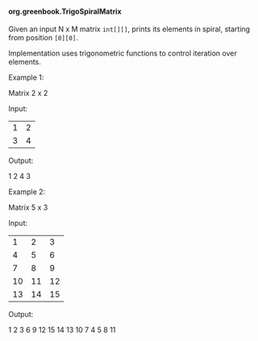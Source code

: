 #### org.greenbook.TrigoSpiralMatrix

Given an input N x M matrix `int[][]`, prints its elements in spiral, starting from position `[0][0]`.

Implementation uses trigonometric functions to control iteration over elements.

Example 1:

Matrix 2 x 2

Input:

|   |   |
|---|---|
| 1 | 2 | 
| 3 | 4 | 

Output:

1 2 4 3

Example 2:

Matrix 5 x 3

Input:

|    |    |    |
|----|----|----|
|  1 |  2 |  3 |
|  4 |  5 |  6 |
|  7 |  8 |  9 |
| 10 | 11 | 12 |
| 13 | 14 | 15 |

Output:

1 2 3 6 9 12 15 14 13 10 7 4 5 8 11